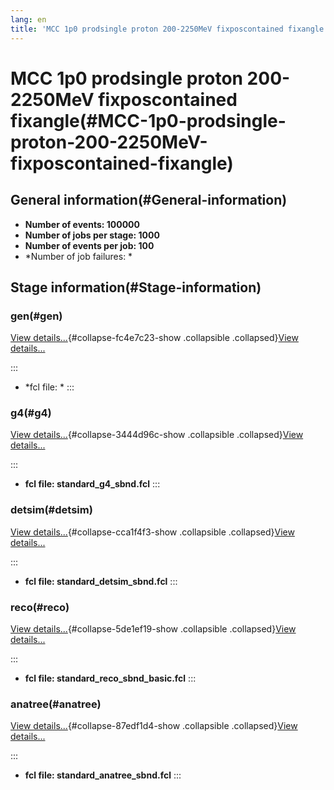 ```yaml
---
lang: en
title: 'MCC 1p0 prodsingle proton 200-2250MeV fixposcontained fixangle'
---
```




MCC 1p0 prodsingle proton 200-2250MeV fixposcontained fixangle(#MCC-1p0-prodsingle-proton-200-2250MeV-fixposcontained-fixangle)
================================================================================================================================================



General information(#General-information) 
----------------------------------------------------------

-   **Number of events: 100000**
-   **Number of jobs per stage: 1000**
-   **Number of events per job: 100**
-   \*Number of job failures: \*



Stage information(#Stage-information) 
------------------------------------------------------



### gen(#gen) 

[View details\...](#){#collapse-fc4e7c23-show .collapsible
.collapsed}[View details\...](#)

::: 
-   \*fcl file: \*
:::



### g4(#g4) 

[View details\...](#){#collapse-3444d96c-show .collapsible
.collapsed}[View details\...](#)

::: 
-   **fcl file: standard\_g4\_sbnd.fcl**
:::



### detsim(#detsim) 

[View details\...](#){#collapse-cca1f4f3-show .collapsible
.collapsed}[View details\...](#)

::: 
-   **fcl file: standard\_detsim\_sbnd.fcl**
:::



### reco(#reco) 

[View details\...](#){#collapse-5de1ef19-show .collapsible
.collapsed}[View details\...](#)

::: 
-   **fcl file: standard\_reco\_sbnd\_basic.fcl**
:::



### anatree(#anatree) 

[View details\...](#){#collapse-87edf1d4-show .collapsible
.collapsed}[View details\...](#)

::: 
-   **fcl file: standard\_anatree\_sbnd.fcl**
:::
